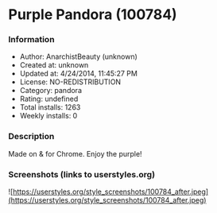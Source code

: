# Purple Pandora (100784)

### Information
- Author: AnarchistBeauty (unknown)
- Created at: unknown
- Updated at: 4/24/2014, 11:45:27 PM
- License: NO-REDISTRIBUTION
- Category: pandora
- Rating: undefined
- Total installs: 1263
- Weekly installs: 0


### Description
Made on & for Chrome. Enjoy the purple!


### Screenshots (links to userstyles.org)
![https://userstyles.org/style_screenshots/100784_after.jpeg](https://userstyles.org/style_screenshots/100784_after.jpeg)


